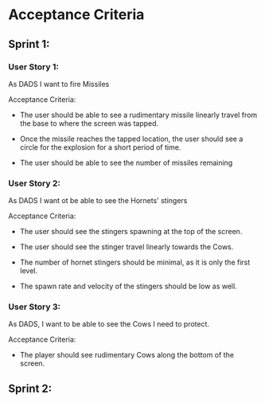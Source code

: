 # Acceptance Criteria

## Sprint 1:

### User Story 1: 

As DADS I want to fire Missiles

Acceptance Criteria: 

- The user should be able to see a rudimentary missile linearly travel from the base to where the screen was tapped.

- Once the missile reaches the tapped location, the user should see a circle for the explosion for a short period of time.

- The user should be able to see the number of missiles remaining


### User Story 2: 

As DADS I want ot be able to see the Hornets' stingers

Acceptance Criteria:

- The user should see the stingers spawning at the top of the screen.

- The user should see the stinger travel linearly towards the Cows.

- The number of hornet stingers should be minimal, as it is only the first level. 

- The spawn rate and velocity of the stingers should be low as well.


### User Story 3: 

As DADS, I want to be able to see the Cows I need to protect.

Acceptance Criteria:

- The player should see rudimentary Cows along the bottom of the screen.


## Sprint 2:

